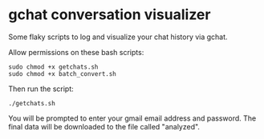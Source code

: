 gchat conversation visualizer
=============================

Some flaky scripts to log and visualize your chat history via gchat.

Allow permissions on these bash scripts:

    sudo chmod +x getchats.sh
    sudo chmod +x batch_convert.sh

Then run the script:

    ./getchats.sh

You will be prompted to enter your gmail email address and password. The final data will be downloaded to the file called "analyzed".



